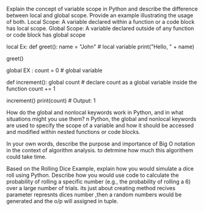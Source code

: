 Explain the concept of variable scope in Python and describe the difference between local and global scope. Provide an example illustrating the usage of both.
Local Scope: A variable declared within a function or a code block has local scope. 
Global Scope: A variable declared outside of any function or code block has global scope

local Ex:
 def greet():
    name = "John"  # local variable
    print("Hello, " + name)

greet()

global EX :
count = 0  # global variable

def increment():
    global count  # declare count as a global variable inside the function
    count += 1

increment()
print(count)  # Output: 1

How do the global and nonlocal keywords work in Python, and in what situations might you use them?
n Python, the global and nonlocal keywords are used to specify the scope of a variable and how it should be accessed and modified within nested functions or code blocks.

In your own words, describe the purpose and importance of Big O notation in the context of algorithm analysis.
to detrmine how much this algorithem could take time.

Based on the Rolling Dice Example, explain how you would simulate a dice roll using Python. Describe how you would use code to calculate the probability of rolling a specific number (e.g., the probability of rolling a 6) over a large number of trials. 
its just about creating method recives parameter represnts dices number ,then a random numbers would be generated and the o/p will assigned in tuple.

